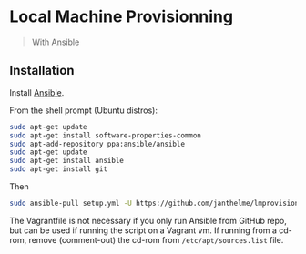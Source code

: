 # Local Machine Provisionning
> With Ansible

## Installation

Install [Ansible](https://docs.ansible.com/ansible/2.3/intro_installation.html).

From the shell prompt (Ubuntu distros):
```sh
sudo apt-get update
sudo apt-get install software-properties-common
sudo apt-add-repository ppa:ansible/ansible
sudo apt-get update
sudo apt-get install ansible
sudo apt-get install git
```
Then
```sh
sudo ansible-pull setup.yml -U https://github.com/janthelme/lmprovision.git
```
The Vagrantfile is not necessary if you only run Ansible from GitHub repo, but can be used if running the script on a Vagrant vm.
If running from a cd-rom, remove (comment-out) the cd-rom from `/etc/apt/sources.list` file.
